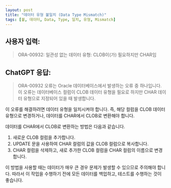 ```yaml
---
layout: post
title: "데이터 유형 불일치 (Data Type Mismatch)"
tags: [불, 데이터, Data, Type, 일치, 유형, Mismatch]
---
```


## 사용자 입력:
> ORA-00932: 일관성 없는 데이터 유형: CLOB이(가) 필요하지만 CHAR임

## ChatGPT 응답:
> ORA-00932 오류는 Oracle 데이터베이스에서 발생하는 오류 중 하나입니다. 이 오류는 데이터베이스 컬럼이 CLOB 데이터 유형을 필요로 하지만 CHAR 데이터 유형으로 지정되어 있을 때 발생합니다.

이 오류를 해결하려면 데이터 유형을 일치시켜야 합니다. 즉, 해당 컬럼을 CLOB 데이터 유형으로 변경하거나, 데이터를 CHAR에서 CLOB로 변환해야 합니다.

데이터를 CHAR에서 CLOB로 변환하는 방법은 다음과 같습니다.

1. 새로운 CLOB 컬럼을 추가합니다.
2. UPDATE 문을 사용하여 CHAR 컬럼의 값을 CLOB 컬럼으로 복사합니다.
3. CHAR 컬럼을 삭제하고, 새로 추가한 CLOB 컬럼을 CHAR 컬럼의 이름으로 변경합니다.

이 방법을 사용할 때는 데이터가 매우 큰 경우 문제가 발생할 수 있으므로 주의해야 합니다. 따라서 이 작업을 수행하기 전에 모든 데이터를 백업하고, 테스트를 수행하는 것이 좋습니다.

